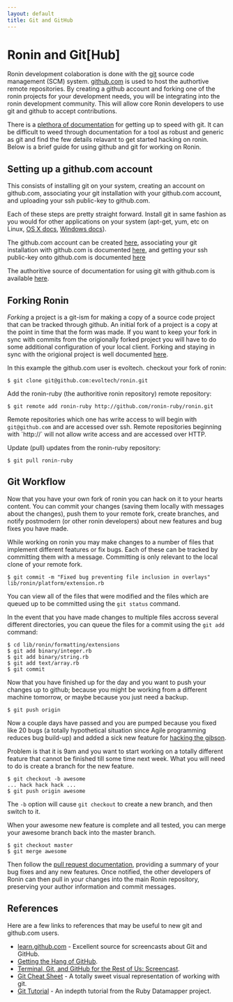 ```yaml
---
layout: default
title: Git and GitHub
---
```


# Ronin and Git[Hub]

Ronin development colaboration is done with the [git](http://git-scm.com/)
source code management (SCM) system. [github.com](http://github.com/)
is used to host the authortive remote repositories.  By creating a github
account and forking one of the ronin projects for your development needs,
you will be integrating into the ronin development community.
This will allow core Ronin developers to use git and github to accept
contributions.

There is a [plethora of documentation](http://www.google.com/search?q=git+and+github)
for getting up to speed with git.  It can be difficult to weed through
documentation for a tool as robust and generic as git and find the few
details relavant to get started hacking on ronin. Below is a brief guide for
using github and git for working on Ronin.

## Setting up a github.com account

This consists of installing git on your system, creating an
account on github.com, associating your git installation with
your github.com account, and uploading your ssh public-key
to github.com.

Each of these steps are pretty straight forward.  Install git
in same fashion as you would for other applications on your
system (apt-get, yum, etc on Linux,
[OS X docs](http://github.com/guides/get-git-on-mac),
[Windows docs](http://github.com/guides/using-git-and-github-for-the-windows-for-newbies)).

The github.com account can be created
[here](https://github.com/signup/free),
associating your git installation with github.com is documented
[here](http://github.com/guides/tell-git-your-user-name-and-email-address),
and getting your ssh public-key onto github.com is documented
[here](http://github.com/guides/providing-your-ssh-key)

The authoritive source of documentation for using git with github.com is
available [here](http://github.com/guides/home).

## Forking Ronin

_Forking_ a project is a git-ism for making a copy of a source
code project that can be tracked through github. An initial fork
of a project is a copy at the point in time that the form was 
made.  If you want to keep your fork in sync with commits from 
the origionally forked project you will have to do some 
additional configuration of your local client.  Forking and 
staying in sync with the origional project is well documented
[here](http://github.com/guides/keeping-a-git-fork-in-sync-with-the-forked-repo).

In this example the github.com user is evoltech.
checkout your fork of ronin:

    $ git clone git@github.com:evoltech/ronin.git

Add the ronin-ruby (the authoritive ronin repository) remote repository:

    $ git remote add ronin-ruby http://github.com/ronin-ruby/ronin.git

<div class="note">
  <p>
    Remote repositories which one has write access to will begin with
    <code>git@github.com</code> and are accessed over ssh. Remote
    repositories beginning with `http://` will not allow write access and
    are accessed over HTTP.
  </p>
</div>

Update (pull) updates from the ronin-ruby repository:

    $ git pull ronin-ruby

## Git Workflow

Now that you have your own fork of ronin you can hack on it to  your hearts
content.  You can commit your changes (saving them locally with messages
about the changes), push them to your remote fork, create branches, and
notify postmodern (or other ronin developers) about new features and bug
fixes you have made.

While working on ronin you may make changes to a number of files
that implement different features or fix bugs. Each of these
can be tracked by committing them with a message. Committing
is only relevant to the local clone of your remote fork.

    $ git commit -m "Fixed bug preventing file inclusion in overlays" lib/ronin/platform/extension.rb

You can view all of the files that were modified and the files
which are queued up to be committed using the `git status` command.

In the event that you have made changes to multiple files accross several
different directories, you can queue the files for a commit using the
`git add` command:

    $ cd lib/ronin/formatting/extensions
    $ git add binary/integer.rb
    $ git add binary/string.rb
    $ git add text/array.rb
    $ git commit

Now that you have finished up for the day and you want to push your
changes up to github; because you might be working from a different
machine tomorrow, or maybe because you just need a backup.

    $ git push origin

Now a couple days have passed and you are pumped because you fixed like 20
bugs (a totally hypothetical situation since Agile programming reduces bug
build-up) and added a sick new feature for
[hacking the gibson](http://www.youtube.com/watch?v=x3XzPhdBx9g).

Problem is that it is 9am and you want to start working on a totally
different feature that cannot be finished till some time next week. What
you will need to do is create a branch for the new feature.

    $ git checkout -b awesome
    ... hack hack hack ...
    $ git push origin awesome

The `-b` option will cause `git checkout` to create a new branch, and 
then switch to it.

When your awesome new feature is complete and all tested, you can merge
your awesome branch back into the master branch.

    $ git checkout master
    $ git merge awesome

Then follow the [pull request documentation](http://github.com/guides/pull-requests),
providing a summary of your bug fixes and any new features. Once notified,
the other developers of Ronin can then pull in your changes into the
main Ronin repository, preserving your author information and commit
messages.

## References

Here are a few links to references that may be useful to new git and
github.com users.

* [learn.github.com](http://learn.github.com/) - Excellent source for
  screencasts about Git and GitHub.
* [Getting the Hang of GitHub](http://net.tutsplus.com/tutorials/other/getting-the-hang-of-github/).
* [Terminal, Git, and GitHub for the Rest of Us: Screencast](http://net.tutsplus.com/videos/screencasts/terminal-git-and-github-for-the-rest-of-us-screencast/).
* [Git Cheat Sheet](http://zrusin.blogspot.com/2007/09/git-cheat-sheet.html) - A totally sweet visual representation of working with git.
* [Git Tutorial](http://datamapper.github.com/using-git.html) - An indepth
  tutorial from the Ruby Datamapper project.

